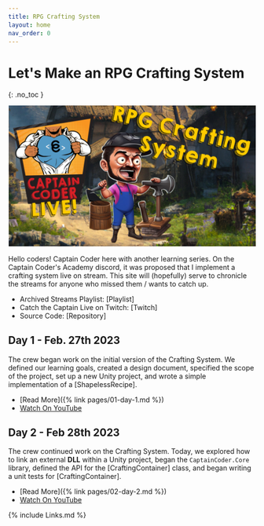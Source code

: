```yaml
---
title: RPG Crafting System
layout: home
nav_order: 0
---
```


# Let's Make an RPG Crafting System
{: .no_toc }

![Crafting System](imgs/crafting-system.png)

Hello coders! Captain Coder here with another learning series. On the Captain
Coder's Academy discord, it was proposed that I implement a crafting system live
on stream. This site will (hopefully) serve to chronicle the streams for anyone
who missed them / wants to catch up.

* Archived Streams Playlist: [Playlist]
* Catch the Captain Live on Twitch: [Twitch]
* Source Code: [Repository]

## Day 1 - Feb. 27th 2023

The crew began work on the initial version of the Crafting System. We defined
our learning goals, created a design document, specified the scope of the
project, set up a new Unity project, and wrote a simple implementation of a
[ShapelessRecipe].

* [Read More]({% link pages/01-day-1.md %})
* [Watch On YouTube](https://youtube.com/live/_S4JNwdGPEo?feature=share)

## Day 2 - Feb 28th 2023

The crew continued work on the Crafting System. Today, we explored how to link
an external **DLL** within a Unity project, began the `CaptainCoder.Core`
library, defined the API for the [CraftingContainer] class, and began writing a
unit tests for [CraftingContainer].

* [Read More]({% link pages/02-day-2.md %})
* [Watch On YouTube](https://youtube.com/live/IA66jZh51h8)


{% include Links.md %}